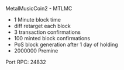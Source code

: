 
MetalMusicCoin2 - MTLMC

- 1 Minute block time
- diff retarget each block
- 3 transaction confirmations
- 100 minted block confirmations
- PoS block generation after 1 day of holding
- 2000000 Premine

Port RPC:		 24832

